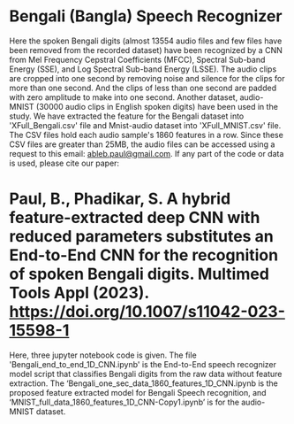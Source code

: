 ﻿# Bengali (Bangla) Speech Recognizer
Here the spoken Bengali digits (almost 13554 audio files and few files have been removed from the recorded dataset) have been recognized by a CNN from Mel Frequency Cepstral Coefficients (MFCC), Spectral Sub-band Energy (SSE), and Log Spectral Sub-band Energy (LSSE).
The audio clips are cropped into one second by removing noise and silence for the clips for more than one second. And the clips of less than one second are padded with zero amplitude to make into one second.
Another dataset, audio-MNIST (30000 audio clips in English spoken digits) have been used in the study. We have extracted the feature for the Bengali dataset into 'XFull_Bengali.csv' file and Mnist-audio dataset into 'XFull_MNIST.csv' file. The CSV files hold each audio sample's 1860 features in a row. Since these CSV files are greater than 25MB, the audio files can be accessed using a request to this email: ableb.paul@gmail.com.
If any part of the code or data is used, please cite our paper:
# Paul, B., Phadikar, S. A hybrid feature-extracted deep CNN with reduced parameters substitutes an End-to-End CNN for the recognition of spoken Bengali digits. Multimed Tools Appl (2023). https://doi.org/10.1007/s11042-023-15598-1
Here, three jupyter notebook code is given. The file 'Bengali_end_to_end_1D_CNN.ipynb' is the End-to-End speech recognizer model script that classifies Bengali digits from the raw data without feature extraction. The  ‘Bengali_one_sec_data_1860_features_1D_CNN.ipynb is the proposed feature extracted model for Bengali Speech recognition, and  ‘MNIST_full_data_1860_features_1D_CNN-Copy1.ipynb’ is for the audio-MNIST dataset.
